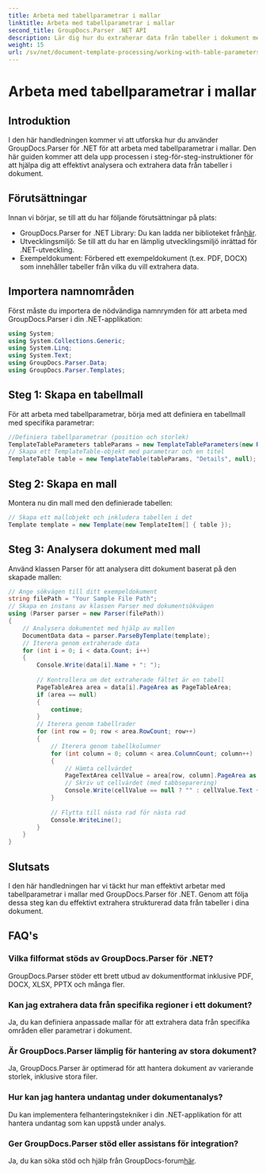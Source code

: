 ```yaml
---
title: Arbeta med tabellparametrar i mallar
linktitle: Arbeta med tabellparametrar i mallar
second_title: GroupDocs.Parser .NET API
description: Lär dig hur du extraherar data från tabeller i dokument med GroupDocs.Parser för .NET. Steg-för-steg-guide för användning av tabellparameter.
weight: 15
url: /sv/net/document-template-processing/working-with-table-parameters-in-templates/
---
```


# Arbeta med tabellparametrar i mallar

## Introduktion
I den här handledningen kommer vi att utforska hur du använder GroupDocs.Parser för .NET för att arbeta med tabellparametrar i mallar. Den här guiden kommer att dela upp processen i steg-för-steg-instruktioner för att hjälpa dig att effektivt analysera och extrahera data från tabeller i dokument.
## Förutsättningar
Innan vi börjar, se till att du har följande förutsättningar på plats:
-  GroupDocs.Parser for .NET Library: Du kan ladda ner biblioteket från[här](https://releases.groupdocs.com/parser/net/).
- Utvecklingsmiljö: Se till att du har en lämplig utvecklingsmiljö inrättad för .NET-utveckling.
- Exempeldokument: Förbered ett exempeldokument (t.ex. PDF, DOCX) som innehåller tabeller från vilka du vill extrahera data.

## Importera namnområden
Först måste du importera de nödvändiga namnrymden för att arbeta med GroupDocs.Parser i din .NET-applikation:
```csharp
using System;
using System.Collections.Generic;
using System.Linq;
using System.Text;
using GroupDocs.Parser.Data;
using GroupDocs.Parser.Templates;
```
## Steg 1: Skapa en tabellmall
För att arbeta med tabellparametrar, börja med att definiera en tabellmall med specifika parametrar:
```csharp
//Definiera tabellparametrar (position och storlek)
TemplateTableParameters tableParams = new TemplateTableParameters(new Rectangle(new Point(35, 320), new Size(530, 55)), null);
// Skapa ett TemplateTable-objekt med parametrar och en titel
TemplateTable table = new TemplateTable(tableParams, "Details", null);
```
## Steg 2: Skapa en mall
Montera nu din mall med den definierade tabellen:
```csharp
// Skapa ett mallobjekt och inkludera tabellen i det
Template template = new Template(new TemplateItem[] { table });
```
## Steg 3: Analysera dokument med mall
Använd klassen Parser för att analysera ditt dokument baserat på den skapade mallen:
```csharp
// Ange sökvägen till ditt exempeldokument
string filePath = "Your Sample File Path";
// Skapa en instans av klassen Parser med dokumentsökvägen
using (Parser parser = new Parser(filePath))
{
    // Analysera dokumentet med hjälp av mallen
    DocumentData data = parser.ParseByTemplate(template);
    // Iterera genom extraherade data
    for (int i = 0; i < data.Count; i++)
    {
        Console.Write(data[i].Name + ": ");
        
        // Kontrollera om det extraherade fältet är en tabell
        PageTableArea area = data[i].PageArea as PageTableArea;
        if (area == null)
        {
            continue;
        }
        // Iterera genom tabellrader
        for (int row = 0; row < area.RowCount; row++)
        {
            // Iterera genom tabellkolumner
            for (int column = 0; column < area.ColumnCount; column++)
            {
                // Hämta cellvärdet
                PageTextArea cellValue = area[row, column].PageArea as PageTextArea;
                // Skriv ut cellvärdet (med tabbseparering)
                Console.Write(cellValue == null ? "" : cellValue.Text + "\t");
            }
            
            // Flytta till nästa rad för nästa rad
            Console.WriteLine();
        }
    }
}
```

## Slutsats
I den här handledningen har vi täckt hur man effektivt arbetar med tabellparametrar i mallar med GroupDocs.Parser för .NET. Genom att följa dessa steg kan du effektivt extrahera strukturerad data från tabeller i dina dokument.

## FAQ's
### Vilka filformat stöds av GroupDocs.Parser för .NET?
GroupDocs.Parser stöder ett brett utbud av dokumentformat inklusive PDF, DOCX, XLSX, PPTX och många fler.
### Kan jag extrahera data från specifika regioner i ett dokument?
Ja, du kan definiera anpassade mallar för att extrahera data från specifika områden eller parametrar i dokument.
### Är GroupDocs.Parser lämplig för hantering av stora dokument?
Ja, GroupDocs.Parser är optimerad för att hantera dokument av varierande storlek, inklusive stora filer.
### Hur kan jag hantera undantag under dokumentanalys?
Du kan implementera felhanteringstekniker i din .NET-applikation för att hantera undantag som kan uppstå under analys.
### Ger GroupDocs.Parser stöd eller assistans för integration?
 Ja, du kan söka stöd och hjälp från GroupDocs-forum[här](https://forum.groupdocs.com/c/parser/17).